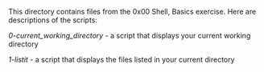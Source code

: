 This directory contains files from the 0x00 Shell, Basics exercise. Here are descriptions of the scripts:

*0-current_working_directory* - a script that displays your current working directory

*1-listit* - a script that displays the files listed in your current directory
